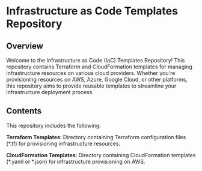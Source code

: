 # Infrastructure as Code Templates Repository

## Overview
Welcome to the Infrastructure as Code (IaC) Templates Repository! This repository contains Terraform and CloudFormation templates for managing infrastructure resources on various cloud providers. Whether you're provisioning resources on AWS, Azure, Google Cloud, or other platforms, this repository aims to provide reusable templates to streamline your infrastructure deployment process.

## Contents
This repository includes the following:

**Terraform Templates**: Directory containing Terraform configuration files (*.tf) for provisioning infrastructure resources.

**CloudFormation Templates**: Directory containing CloudFormation templates (*.yaml or *.json) for infrastructure provisioning on AWS.

